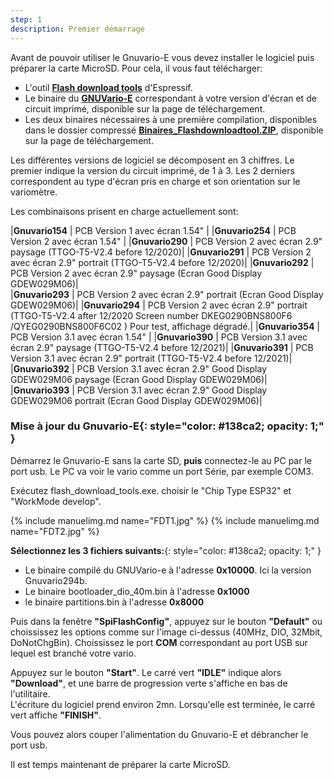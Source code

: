 ```yaml
---
step: 1
description: Premier démarrage
---
```


Avant de pouvoir utiliser le Gnuvario-E vous devez installer le logiciel puis préparer la carte MicroSD.
Pour cela, il vous faut télécharger:
- L'outil [**Flash download tools**](https://www.espressif.com/en/support/download/other-tools) d'Espressif. 
- Le binaire du [**GNUVario-E**](http://gnuvario-e.yj.fr/) correspondant à votre version d'écran et de circuit imprimé, disponible sur la page de téléchargement.
- Les deux binaires nécessaires à une première compilation, disponibles dans le dossier compressé [**Binaires_Flashdownloadtool.ZIP**](http://gnuvario-e.yj.fr/), disponible sur la page de téléchargement.

Les différentes versions de logiciel se décomposent en 3 chiffres. Le premier indique la version du circuit imprimé, de 1 à 3. Les 2 derniers correspondent au type d'écran pris en charge et son orientation sur le variomètre.

Les combinaisons prisent en charge actuellement sont:

|**Gnuvario154**    |   PCB Version 1 avec écran 1.54" |
|**Gnuvario254**    |   PCB Version 2 avec écran 1.54" |
|**Gnuvario290**    |   PCB Version 2 avec écran 2.9" paysage  (TTGO-T5-V2.4 before 12/2020)|
|**Gnuvario291**    |   PCB Version 2 avec écran 2.9" portrait (TTGO-T5-V2.4 before 12/2020)|
|**Gnuvario292**    |   PCB Version 2 avec écran 2.9" paysage (Ecran Good Display GDEW029M06)|      
|**Gnuvario293**    |   PCB Version 2 avec écran 2.9" portrait (Ecran Good Display GDEW029M06)|
|**Gnuvario294**    |   PCB Version 2 avec écran 2.9" portrait  (TTGO-T5-V2.4 after 12/2020 Screen number DKEG0290BNS800F6 /QYEG0290BNS800F6C02 ) Pour test, affichage dégradé.|
|**Gnuvario354**    |   PCB Version 3.1 avec écran 1.54" |
|**Gnuvario390**    |   PCB Version 3.1 avec écran 2.9" paysage (TTGO-T5-V2.4 before 12/2021)|
|**Gnuvario391**    |   PCB Version 3.1 avec écran 2.9" portrait (TTGO-T5-V2.4 before 12/2021)|
|**Gnuvario392**    |   PCB Version 3.1 avec écran 2.9" Good Display GDEW029M06 paysage (Ecran Good Display GDEW029M06)| 
|**Gnuvario393**    |   PCB Version 3.1 avec écran 2.9" Good Display GDEW029M06 portrait (Ecran Good Display GDEW029M06)|
 
 
### **Mise à jour du Gnuvario-E**{: style="color:   #138ca2; opacity: 1;" }   
Démarrez le Gnuvario-E sans la carte SD, **puis** connectez-le au PC par le port usb. Le PC va voir le vario comme un port Série, par exemple COM3.

Exécutez flash_download_tools.exe. choisir le "Chip Type ESP32" et "WorkMode develop".

{% include manuelimg.md name="FDT1.jpg" %}
{% include manuelimg.md name="FDT2.jpg" %}

**Sélectionnez les 3 fichiers suivants:**{: style="color:   #138ca2; opacity: 1;" }

- Le binaire compilé du GNUVario-e  à l'adresse **0x10000**. Ici la version Gnuvario294b.
- Le binaire bootloader_dio_40m.bin à l'adresse **0x1000**
- le binaire partitions.bin à l'adresse **0x8000**

Puis dans la fenêtre **"SpiFlashConfig"**, appuyez sur le bouton **"Default"** ou choississez les options comme sur l'image ci-dessus (40MHz, DIO, 32Mbit, DoNotChgBin).
Choississez le port **COM** correspondant au port USB sur lequel est branché votre vario. 

Appuyez sur le bouton **"Start"**. Le carré vert **"IDLE"** indique alors **"Download"**, et une barre de progression verte s'affiche en bas de l'utilitaire.  
L'écriture du logiciel prend environ 2mn. Lorsqu'elle est terminée, le carré vert affiche **"FINISH"**.

Vous pouvez alors couper l'alimentation du Gnuvario-E et débrancher le port usb.

Il est temps maintenant de préparer la carte MicroSD.


